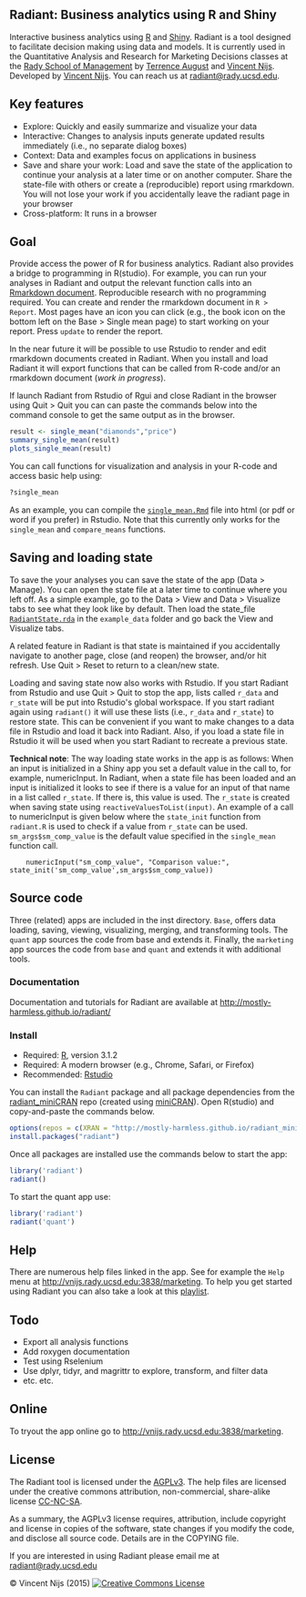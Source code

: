 ## Radiant: Business analytics using R and Shiny

Interactive business analytics using [R](http://www.r-project.org/) and [Shiny](http[://www.rstudio.com/shiny/). Radiant is a tool designed to facilitate decision making using data and models. It is currently used in the Quantitative Analysis and Research for Marketing Decisions classes at the <a href="http://rady.ucsd.edu/" target="\_blank">Rady School of Management</a> by <a href="http://rady.ucsd.edu/faculty/directory/august/">Terrence August</a> and <a href="http://rady.ucsd.edu/faculty/directory/nijs/" target="\_blank">Vincent Nijs</a>. Developed by <a href="http://rady.ucsd.edu/faculty/directory/nijs/" target="\_blank">Vincent Nijs</a>. You can reach us at radiant@rady.ucsd.edu.

## Key features

- Explore: Quickly and easily summarize and visualize your data
- Interactive: Changes to analysis inputs generate updated results immediately (i.e., no separate dialog boxes)
- Context: Data and examples focus on applications in business
- Save and share your work: Load and save the state of the application to continue your analysis at a later time or on another computer. Share the state-file with others or create a (reproducible) report using rmarkdown. You will not lose your work if you accidentally leave the radiant page in your browser
- Cross-platform: It runs in a browser

## Goal

Provide access the power of R for business analytics. Radiant also provides a bridge to programming in R(studio). For example, you can run your analyses in Radiant and output the relevant function calls into an [Rmarkdown document](http://rmarkdown.rstudio.com/). Reproducible research with no programming required. You can create and render the rmarkdown document in `R > Report`. Most pages have an icon you can click (e.g., the book icon on the bottom left on the Base > Single mean page) to start working on your report. Press `update` to render the report.

In the near future it will be possible to use Rstudio to render and edit rmarkdown documents created in Radiant. When you install and load Radiant it will export functions that can be called from R-code and/or an rmarkdown document (_work in progress_).

If launch Radiant from Rstudio of Rgui and close Radiant in the browser using Quit > Quit you can can paste the commands below into the command console to get the same output as in the browser.

```r
result <- single_mean("diamonds","price")
summary_single_mean(result)
plots_single_mean(result)
```

You can call functions for visualization and analysis in your R-code and access basic help using:

```r
?single_mean
```

As an example, you can compile the [`single_mean.Rmd`](https://github.com/mostly-harmless/radiant/blob/master/example_data/single_mean.Rmd?raw=true) file into html (or pdf or word if you prefer) in Rstudio. Note that this currently only works for the `single_mean` and `compare_means` functions.

## Saving and loading state

To save the your analyses you can save the state of the app (Data > Manage). You can open the state file at a later time to continue where you left off. As a simple example, go to the Data > View and Data > Visualize tabs to see what they look like by default. Then load the state_file [`RadiantState.rda`](https://github.com/mostly-harmless/radiant/blob/master/example_data/RadiantState.rda?raw=true) in the `example_data` folder and go back the View and Visualize tabs.

A related feature in Radiant is that state is maintained if you accidentally navigate to another page, close (and reopen) the browser, and/or hit refresh. Use Quit > Reset to return to a clean/new state.

Loading and saving state now also works with Rstudio. If you start Radiant from Rstudio and use Quit > Quit to stop the app, lists called `r_data` and `r_state` will be put into Rstudio's global workspace. If you start radiant again using `radiant()` it will use these lists (i.e., `r_data` and `r_state`) to restore state. This can be convenient if you want to make changes to a data file in Rstudio and load it back into Radiant. Also, if you load a state file in Rstudio it will be used when you start Radiant to recreate a previous state.

**Technical note**: The way loading state works in the app is as follows: When an input is initialized in a Shiny app you set a default value in the call to, for example, numericInput. In Radiant, when a state file has been loaded and an input is initialized it looks to see if there is a value for an input of that name in a list called `r_state`. If there is, this value is used. The `r_state` is created when saving state using `reactiveValuesToList(input)`. An example of a call to numericInput is given below where the `state_init` function from `radiant.R` is used to check if a value from `r_state` can be used. `sm_args$sm_comp_value` is the default value specified in the `single_mean` function call.

		numericInput("sm_comp_value", "Comparison value:", state_init('sm_comp_value',sm_args$sm_comp_value))

## Source code

Three (related) apps are included in the inst directory. `Base`, offers data loading, saving, viewing, visualizing, merging, and transforming tools. The `quant` app sources the code from base and extends it. Finally, the `marketing` app sources the code from `base` and `quant` and extends it with additional tools.

### Documentation

Documentation and tutorials for Radiant are available at <http://mostly-harmless.github.io/radiant/>

### Install

- Required: [R](https://github.com/mostly-harmless/radiant_miniCRAN/tree/gh-pages/R-3.1.2), version 3.1.2
- Required: A modern browser (e.g., Chrome, Safari, or Firefox)
- Recommended: [Rstudio](http://www.rstudio.com/products/rstudio/download/)

You can install the `Radiant` package and all package dependencies from the [radiant_miniCRAN](https://github.com/mostly-harmless/radiant_miniCRAN) repo (created using [miniCRAN](https://github.com/andrie/miniCRAN)). Open R(studio) and copy-and-paste the commands below.

```r
options(repos = c(XRAN = "http://mostly-harmless.github.io/radiant_miniCRAN/"))
install.packages("radiant")
```

Once all packages are installed use the commands below to start the app:

```r
library('radiant')
radiant()
```

To start the quant app use:

```r
library('radiant')
radiant('quant')
```

<!--
#### Creating a desktop launcher

You can also create a launcher on your Desktop to make it easy to start Radiant. Go to `launchers/quant` or `lauchers/marketing`

On Windows you create a launcher for Radiant on your Desktop by double-clicking the make\_win.bat file. Find the new file on your Desktop (i.e., radiant\_quant.bat or radiant_marketing.bat). Double click the .bat file and Radiant will start. The first time you start the app a number of required packages will be installed, and this may take a few minute

For Mac, double-click the make\_mac.command file to create a launcher for Radiant on your Desktop. Find the new file on your Desktop (i.e., radiant\_quant.command or radiant_marketing.command). Double click the .command file and Radiant will start. The first time you start the app a number of required packages will be installed, and this may take a few minute

When you start Radiant a browser window will open and you will see the web application running. You should see data on diamond prices. To close the application click on `Quit` in the Navigation bar and then click the `Quit` button. The Radiant process will stop and the browser window will close.
-->

## Help

There are numerous help files linked in the app. See for example the `Help` menu at <http://vnijs.rady.ucsd.edu:3838/marketing>. To help you get started using Radiant you can also take a look at this [playlist](https://www.youtube.com/watch?v=e02LFmNysoM&list=PLNhtaetb48EfAAlfQMJsuvLCSLvcn_0BC).

## Todo

- Export all analysis functions
- Add roxygen documentation
- Test using Rselenium
- Use dplyr, tidyr, and magrittr to explore, transform, and filter data
- etc. etc.

## Online

To tryout the app online go to <http://vnijs.rady.ucsd.edu:3838/marketing>.

## License

The Radiant tool is licensed under the <a href="http://www.tldrlegal.com/l/AGPL3" target="\_blank">AGPLv3</a>. The help files are licensed under the creative commons attribution, non-commercial, share-alike license <a href="http://creativecommons.org/licenses/by-nc-sa/4.0/" target="\_blank">CC-NC-SA</a>.

As a summary, the AGPLv3 license requires, attribution, include copyright and license in copies of the software, state changes if you modify the code, and disclose all source code. Details are in the COPYING file.

If you are interested in using Radiant please email me at radiant@rady.ucsd.edu

&copy; Vincent Nijs (2015) <a rel="license" href="http://creativecommons.org/licenses/by-nc-sa/4.0/" target="_blank"><img alt="Creative Commons License" style="border-width:0" src="https://github.com/mostly-harmless/radiant/blob/master/inst/base/www/imgs/80x15.png" /></a>
